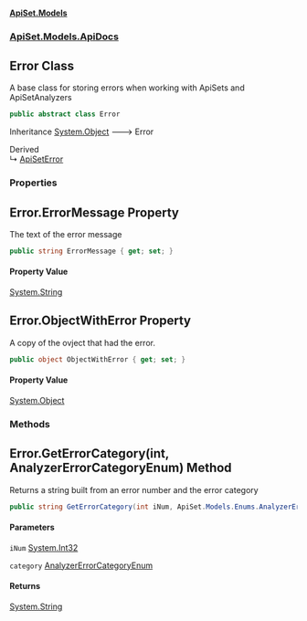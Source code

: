 #### [ApiSet.Models](ApiTestGenerator.Models.md 'ApiTestGenerator.Models')
### [ApiSet.Models.ApiDocs](ApiTestGenerator.Models.md#ApiSet.Models.ApiDocs 'ApiSet.Models.ApiDocs')

## Error Class

A base class for storing errors when working with ApiSets and ApiSetAnalyzers

```csharp
public abstract class Error
```

Inheritance [System.Object](https://docs.microsoft.com/en-us/dotnet/api/System.Object 'System.Object') &#129106; Error

Derived  
&#8627; [ApiSetError](ApiSetError.md 'ApiSet.Models.ApiDocs.ApiSetError')
### Properties

<a name='ApiSet.Models.ApiDocs.Error.ErrorMessage'></a>

## Error.ErrorMessage Property

The text of the error message

```csharp
public string ErrorMessage { get; set; }
```

#### Property Value
[System.String](https://docs.microsoft.com/en-us/dotnet/api/System.String 'System.String')

<a name='ApiSet.Models.ApiDocs.Error.ObjectWithError'></a>

## Error.ObjectWithError Property

A copy of the ovject that had the error.

```csharp
public object ObjectWithError { get; set; }
```

#### Property Value
[System.Object](https://docs.microsoft.com/en-us/dotnet/api/System.Object 'System.Object')
### Methods

<a name='ApiSet.Models.ApiDocs.Error.GetErrorCategory(int,ApiSet.Models.Enums.AnalyzerErrorCategoryEnum)'></a>

## Error.GetErrorCategory(int, AnalyzerErrorCategoryEnum) Method

Returns a string built from an error number and the error category

```csharp
public string GetErrorCategory(int iNum, ApiSet.Models.Enums.AnalyzerErrorCategoryEnum category);
```
#### Parameters

<a name='ApiSet.Models.ApiDocs.Error.GetErrorCategory(int,ApiSet.Models.Enums.AnalyzerErrorCategoryEnum).iNum'></a>

`iNum` [System.Int32](https://docs.microsoft.com/en-us/dotnet/api/System.Int32 'System.Int32')

<a name='ApiSet.Models.ApiDocs.Error.GetErrorCategory(int,ApiSet.Models.Enums.AnalyzerErrorCategoryEnum).category'></a>

`category` [AnalyzerErrorCategoryEnum](AnalyzerErrorCategoryEnum.md 'ApiSet.Models.Enums.AnalyzerErrorCategoryEnum')

#### Returns
[System.String](https://docs.microsoft.com/en-us/dotnet/api/System.String 'System.String')